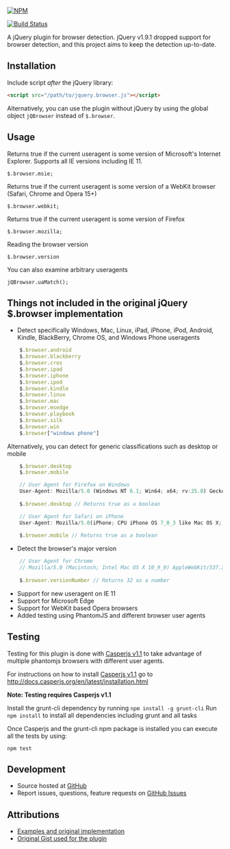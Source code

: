 [![NPM](https://nodei.co/npm/jquery.browser.png)](https://nodei.co/npm/jquery.browser/)

[![Build Status](https://travis-ci.org/gabceb/jquery-browser-plugin.svg?branch=master)](https://travis-ci.org/gabceb/jquery-browser-plugin)

A jQuery plugin for browser detection. jQuery v1.9.1 dropped support for browser detection, and this project aims to
keep the detection up-to-date.

## Installation

Include script *after* the jQuery library:

```html
<script src="/path/to/jquery.browser.js"></script>
```

Alternatively, you can use the plugin without jQuery by using the global object `jQBrowser` instead of `$.browser`.

## Usage

Returns true if the current useragent is some version of Microsoft's Internet Explorer. Supports all IE versions
including IE 11.

    $.browser.msie;

Returns true if the current useragent is some version of a WebKit browser (Safari, Chrome and Opera 15+)

    $.browser.webkit;

Returns true if the current useragent is some version of Firefox

    $.browser.mozilla;

Reading the browser version

    $.browser.version

You can also examine arbitrary useragents

    jQBrowser.uaMatch();

## Things not included in the original jQuery $.browser implementation

- Detect specifically Windows, Mac, Linux, iPad, iPhone, iPod, Android, Kindle, BlackBerry, Chrome OS, and Windows Phone
  useragents

```javascript
	$.browser.android
	$.browser.blackberry
	$.browser.cros
	$.browser.ipad
	$.browser.iphone
	$.browser.ipod
	$.browser.kindle
	$.browser.linux
	$.browser.mac
	$.browser.msedge
	$.browser.playbook
	$.browser.silk
	$.browser.win
	$.browser["windows phone"]
```

Alternatively, you can detect for generic classifications such as desktop or mobile

```javascript
	$.browser.desktop
	$.browser.mobile
```

```javascript
	// User Agent for Firefox on Windows
	User-Agent: Mozilla/5.0 (Windows NT 6.1; Win64; x64; rv:25.0) Gecko/20100101 Firefox/25.0
	
	$.browser.desktop // Returns true as a boolean
```

```javascript
	// User Agent for Safari on iPhone
	User-Agent: Mozilla/5.0(iPhone; CPU iPhone OS 7_0_3 like Mac OS X; en-us) AppleWebKit/537.51.1 (KHTML, like Gecko) Version/7.0 Mobile/11B508 Safari/9537.53
	
	$.browser.mobile // Returns true as a boolean
```

- Detect the browser's major version

```javascript
	// User Agent for Chrome
	// Mozilla/5.0 (Macintosh; Intel Mac OS X 10_9_0) AppleWebKit/537.36 (KHTML, like Gecko) Chrome/32.0.1664.3 Safari/537.36
	
	$.browser.versionNumber // Returns 32 as a number
```

- Support for new useragent on IE 11
- Support for Microsoft Edge
- Support for WebKit based Opera browsers
- Added testing using PhantomJS and different browser user agents

## Testing

Testing for this plugin is done with [Casperjs v1.1](http://casperjs.org/) to take advantage of multiple phantomjs
browsers with different user agents.

For instructions on how to install [Casperjs v1.1](http://casperjs.org/) go
to http://docs.casperjs.org/en/latest/installation.html

**Note: Testing requires Casperjs v1.1**

Install the grunt-cli dependency by running `npm install -g grunt-cli`
Run `npm install` to install all dependencies including grunt and all tasks

Once Casperjs and the grunt-cli npm package is installed you can execute all the tests by using:

	npm test

## Development

- Source hosted at [GitHub](https://github.com/gabceb/jquery-browser-plugin)
- Report issues, questions, feature requests on [GitHub Issues](https://github.com/gabceb/jquery-browser-plugin/issues)

## Attributions

- [Examples and original implementation](http://api.jquery.com/jQuery.browser/)
- [Original Gist used for the plugin](https://gist.github.com/adeelejaz/4714079)
